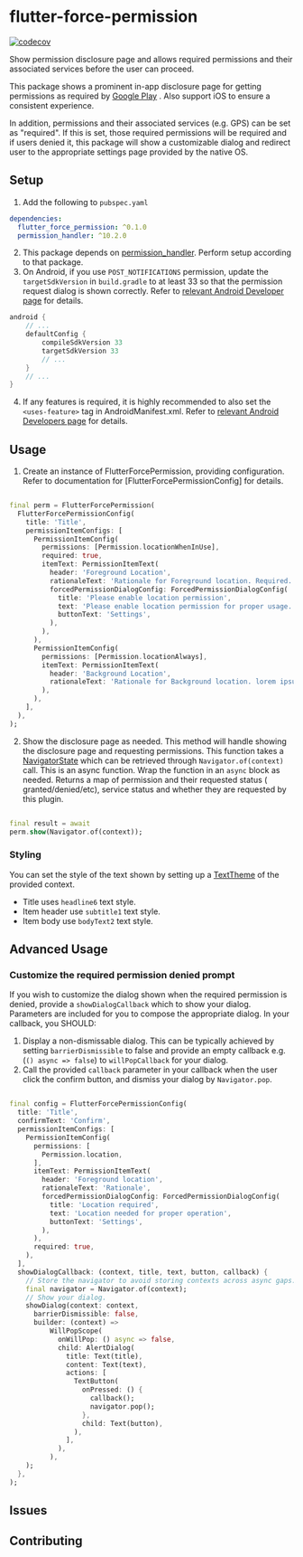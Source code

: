 # flutter-force-permission

[![codecov](https://codecov.io/gh/gogovan/flutter-force-permission/branch/main/graph/badge.svg?token=F9DPJUAVAJ)](https://codecov.io/gh/gogovan/flutter-force-permission)

Show permission disclosure page and allows required permissions and their associated services before
the user can proceed.

This package shows a prominent in-app disclosure page for getting permissions as required
by [Google Play](https://support.google.com/googleplay/android-developer/answer/9799150?visit_id=638041800350153935-369621111&p=pd-m&rd=1#prominent_disclosure&zippy=%2Cstep-provide-prominent-in-app-disclosure%2Cstep-review-best-practices-for-accessing-location%2Cstep-consider-alternatives-to-accessing-location-in-the-background%2Cstep-make-access-to-location-in-the-background-clear-to-users%2Csee-an-example-of-prominent-in-app-disclosure)
. Also support iOS to ensure a consistent experience.

In addition, permissions and their associated services (e.g. GPS) can be set as "required". If this
is set, those required permissions will be required and if users denied it, this package will show a
customizable dialog and redirect user to the appropriate settings page provided by the native OS.

## Setup

1. Add the following to `pubspec.yaml`

```yaml
dependencies:
  flutter_force_permission: ^0.1.0
  permission_handler: ^10.2.0
```

2. This package depends on [permission_handler](https://pub.dev/packages/permission_handler).
   Perform setup according to that package.
3. On Android, if you use `POST_NOTIFICATIONS` permission, update the `targetSdkVersion`
   in `build.gradle` to at least 33 so that the permission request dialog is shown correctly. Refer
   to [relevant Android Developer page](https://developer.android.com/develop/ui/views/notifications/notification-permission)
   for details.

```groovy
android {
    // ...
    defaultConfig {
        compileSdkVersion 33
        targetSdkVersion 33
        // ...
    }
    // ...
}
```

4. If any features is required, it is highly recommended to also set the `<uses-feature>` tag in
   AndroidManifest.xml. Refer
   to [relevant Android Developers page](https://developer.android.com/guide/topics/manifest/uses-feature-element)
   for details.

## Usage

1. Create an instance of FlutterForcePermission, providing configuration. Refer to documentation
   for [FlutterForcePermissionConfig] for details.

```dart

final perm = FlutterForcePermission(
  FlutterForcePermissionConfig(
    title: 'Title',
    permissionItemConfigs: [
      PermissionItemConfig(
        permissions: [Permission.locationWhenInUse],
        required: true,
        itemText: PermissionItemText(
          header: 'Foreground Location',
          rationaleText: 'Rationale for Foreground location. Required.',
          forcedPermissionDialogConfig: ForcedPermissionDialogConfig(
            title: 'Please enable location permission',
            text: 'Please enable location permission for proper usage.',
            buttonText: 'Settings',
          ),
        ),
      ),
      PermissionItemConfig(
        permissions: [Permission.locationAlways],
        itemText: PermissionItemText(
          header: 'Background Location',
          rationaleText: 'Rationale for Background location. lorem ipsum dolor sit amet.',
        ),
      ),
    ],
  ),
);
```

2. Show the disclosure page as needed. This method will handle showing the disclosure page and
   requesting permissions. This function takes
   a [NavigatorState](https://api.flutter.dev/flutter/widgets/NavigatorState-class.html) which can
   be retrieved through `Navigator.of(context)` call. This is an async function. Wrap the function
   in an `async` block as needed. Returns a map of permission and their requested status (
   granted/denied/etc), service status and whether they are requested by this plugin.

```dart

final result = await
perm.show(Navigator.of(context));
```

### Styling

You can set the style of the text shown by setting up
a [TextTheme](https://api.flutter.dev/flutter/material/TextTheme-class.html) of the provided
context.

- Title uses `headline6` text style.
- Item header use `subtitle1` text style.
- Item body use `bodyText2` text style.

## Advanced Usage

### Customize the required permission denied prompt

If you wish to customize the dialog shown when the required permission is denied, provide
a `showDialogCallback` which to show your dialog. Parameters are included for you to compose the
appropriate dialog. In your callback, you SHOULD:

1. Display a non-dismissable dialog. This can be typically achieved by setting `barrierDismissible`
   to false and provide an empty callback e.g. (`() async => false`) to `willPopCallback` for your
   dialog.
2. Call the provided `callback` parameter in your callback when the user click the confirm button,
   and dismiss your dialog by `Navigator.pop`.

```dart

final config = FlutterForcePermissionConfig(
  title: 'Title',
  confirmText: 'Confirm',
  permissionItemConfigs: [
    PermissionItemConfig(
      permissions: [
        Permission.location,
      ],
      itemText: PermissionItemText(
        header: 'Foreground location',
        rationaleText: 'Rationale',
        forcedPermissionDialogConfig: ForcedPermissionDialogConfig(
          title: 'Location required',
          text: 'Location needed for proper operation',
          buttonText: 'Settings',
        ),
      ),
      required: true,
    ),
  ],
  showDialogCallback: (context, title, text, button, callback) {
    // Store the navigator to avoid storing contexts across async gaps. See https://stackoverflow.com/a/69512692/11675817 for details.
    final navigator = Navigator.of(context);
    // Show your dialog.
    showDialog(context: context,
      barrierDismissible: false,
      builder: (context) =>
          WillPopScope(
            onWillPop: () async => false,
            child: AlertDialog(
              title: Text(title),
              content: Text(text),
              actions: [
                TextButton(
                  onPressed: () {
                    callback();
                    navigator.pop();
                  },
                  child: Text(button),
                ),
              ],
            ),
          ),
    );
  },
);
```

## Issues

## Contributing

